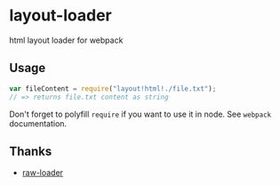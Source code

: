# layout-loader
html layout loader for webpack

## Usage

``` javascript
var fileContent = require("layout!html!./file.txt");
// => returns file.txt content as string
```

Don't forget to polyfill `require` if you want to use it in node.
See `webpack` documentation.

## Thanks
- [raw-loader](https://github.com/webpack/raw-loader)